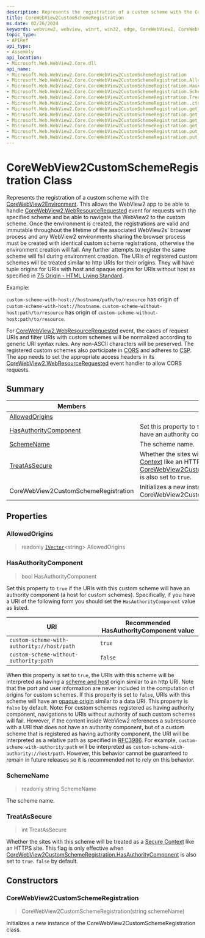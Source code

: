 ```yaml
---
description: Represents the registration of a custom scheme with the CoreWebView2Environment.
title: CoreWebView2CustomSchemeRegistration
ms.date: 02/26/2024
keywords: webview2, webview, winrt, win32, edge, CoreWebView2, CoreWebView2Controller, browser control, edge html, CoreWebView2CustomSchemeRegistration
topic_type:
- APIRef
api_type:
- Assembly
api_location:
- Microsoft.Web.WebView2.Core.dll
api_name:
- Microsoft.Web.WebView2.Core.CoreWebView2CustomSchemeRegistration
- Microsoft.Web.WebView2.Core.CoreWebView2CustomSchemeRegistration.AllowedOrigins
- Microsoft.Web.WebView2.Core.CoreWebView2CustomSchemeRegistration.HasAuthorityComponent
- Microsoft.Web.WebView2.Core.CoreWebView2CustomSchemeRegistration.SchemeName
- Microsoft.Web.WebView2.Core.CoreWebView2CustomSchemeRegistration.TreatAsSecure
- Microsoft.Web.WebView2.Core.CoreWebView2CustomSchemeRegistration..ctor
- Microsoft.Web.WebView2.Core.CoreWebView2CustomSchemeRegistration.get_AllowedOrigins
- Microsoft.Web.WebView2.Core.CoreWebView2CustomSchemeRegistration.get_HasAuthorityComponent
- Microsoft.Web.WebView2.Core.CoreWebView2CustomSchemeRegistration.get_SchemeName
- Microsoft.Web.WebView2.Core.CoreWebView2CustomSchemeRegistration.get_TreatAsSecure
- Microsoft.Web.WebView2.Core.CoreWebView2CustomSchemeRegistration.put_HasAuthorityComponent
- Microsoft.Web.WebView2.Core.CoreWebView2CustomSchemeRegistration.put_TreatAsSecure
---
```


# CoreWebView2CustomSchemeRegistration Class



Represents the registration of a custom scheme with the [CoreWebView2Environment](corewebview2environment.md).
This allows the WebView2 app to be able to handle [CoreWebView2.WebResourceRequested](corewebview2.md#webresourcerequested) event for requests with the specified scheme and be able to navigate the WebView2 to the custom scheme. Once the environment is created, the registrations are valid and immutable throughout the lifetime of the associated WebView2s' browser process and any WebView2 environments sharing the browser process must be created with identical custom scheme registrations, otherwise the environment creation will fail.
Any further attempts to register the same scheme will fail during environment creation.
The URIs of registered custom schemes will be treated similar to http URIs for their origins.
They will have tuple origins for URIs with host and opaque origins for URIs without host as specified in [7.5 Origin - HTML Living Standard](https://html.spec.whatwg.org/multipage/origin.html).

Example:

`custom-scheme-with-host://hostname/path/to/resource` has origin of `custom-scheme-with-host://hostname`.
`custom-scheme-without-host:path/to/resource` has origin of `custom-scheme-without-host:path/to/resource`.

For [CoreWebView2.WebResourceRequested](corewebview2.md#webresourcerequested) event, the cases of request URIs and filter URIs with custom schemes will be normalized according to generic URI syntax rules. Any non-ASCII characters will be preserved.
The registered custom schemes also participate in [CORS](https://developer.mozilla.org/docs/Web/HTTP/CORS) and adheres to [CSP](https://developer.mozilla.org/docs/Web/HTTP/CSP).
The app needs to set the appropriate access headers in its [CoreWebView2.WebResourceRequested](corewebview2.md#webresourcerequested) event handler to allow CORS requests.

## Summary

Members|Description
--|--
[AllowedOrigins](#allowedorigins) | 
[HasAuthorityComponent](#hasauthoritycomponent) | Set this property to `true` if the URIs with this custom scheme will have an authority component (a host for custom schemes).
[SchemeName](#schemename) | The scheme name.
[TreatAsSecure](#treatassecure) | Whether the sites with this scheme will be treated as a [Secure Context](https://developer.mozilla.org/docs/Web/Security/Secure_Contexts) like an HTTPS site. This flag is only effective when [CoreWebView2CustomSchemeRegistration.HasAuthorityComponent](corewebview2customschemeregistration.md#hasauthoritycomponent) is also set to `true`.
CoreWebView2CustomSchemeRegistration | Initializes a new instance of the CoreWebView2CustomSchemeRegistration class.

## Properties

### AllowedOrigins

> readonly  [`IVector`](/uwp/api/Windows.Foundation.Collections.IVector-1)&lt;string&gt; AllowedOrigins

### HasAuthorityComponent

>  bool HasAuthorityComponent

Set this property to `true` if the URIs with this custom scheme will have an authority component (a host for custom schemes).
Specifically, if you have a URI of the following form you should set the `HasAuthorityComponent` value as listed.

| URI | Recommended HasAuthorityComponent value |
| -- | -- |
| `custom-scheme-with-authority://host/path` | `true` |
| `custom-scheme-without-authority:path` | `false` |

When this property is set to `true`, the URIs with this scheme will be interpreted as having a [scheme and host](https://html.spec.whatwg.org/multipage/origin.html#concept-origin-tuple) origin similar to an http URI. Note that the port and user information are never included in the computation of origins for custom schemes.
If this property is set to `false`, URIs with this scheme will have an [opaque origin](https://html.spec.whatwg.org/multipage/origin.html#concept-origin-opaque) similar to a data URI.
This property is `false` by default.
Note: For custom schemes registered as having authority component, navigations to URIs without authority of such custom schemes will fail.
However, if the content inside WebView2 references a subresource with a URI that does not have an authority component, but of a custom scheme that is registered as having authority component, the URI will be interpreted as a relative path as specified in [RFC3986](https://www.rfc-editor.org/rfc/rfc3986).
For example, `custom-scheme-with-authority:path` will be interpreted as `custom-scheme-with-authority://host/path`.
However, this behavior cannot be guaranteed to remain in future releases so it is recommended not to rely on this behavior.

### SchemeName

> readonly  string SchemeName

The scheme name.

### TreatAsSecure

>  int TreatAsSecure

Whether the sites with this scheme will be treated as a [Secure Context](https://developer.mozilla.org/docs/Web/Security/Secure_Contexts) like an HTTPS site. This flag is only effective when [CoreWebView2CustomSchemeRegistration.HasAuthorityComponent](corewebview2customschemeregistration.md#hasauthoritycomponent) is also set to `true`.
`false` by default.


## Constructors
### CoreWebView2CustomSchemeRegistration

>  CoreWebView2CustomSchemeRegistration(string schemeName)

Initializes a new instance of the CoreWebView2CustomSchemeRegistration class.





